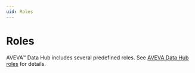 ```yaml
---
uid: Roles
---
```


# Roles

AVEVA&trade; Data Hub includes several predefined roles. See [AVEVA Data Hub roles](xref:ccRoles) for details.

<!--Angela Flores 6/18/21 - The Roles topic lists five preconfigured roles. Why is this topic different? Which one is correct? If the Roles topic exists, why is this one here? -->
<!--V. Touati, 12/13/21: Add cross-ref to Roles topic.-->